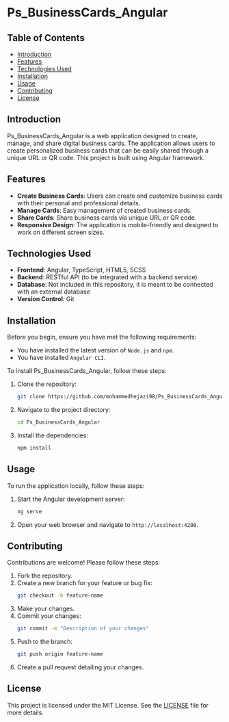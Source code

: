 # Ps_BusinessCards_Angular

## Table of Contents

- [Introduction](#introduction)
- [Features](#features)
- [Technologies Used](#technologies-used)
- [Installation](#installation)
- [Usage](#usage)
- [Contributing](#contributing)
- [License](#license)

## Introduction

Ps_BusinessCards_Angular is a web application designed to create, manage, and share digital business cards. The application allows users to create personalized business cards that can be easily shared through a unique URL or QR code. This project is built using Angular framework.

## Features

- **Create Business Cards**: Users can create and customize business cards with their personal and professional details.
- **Manage Cards**: Easy management of created business cards.
- **Share Cards**: Share business cards via unique URL or QR code.
- **Responsive Design**: The application is mobile-friendly and designed to work on different screen sizes.

## Technologies Used

- **Frontend**: Angular, TypeScript, HTML5, SCSS
- **Backend**: RESTful API (to be integrated with a backend service)
- **Database**: Not included in this repository, it is meant to be connected with an external database
- **Version Control**: Git

## Installation

Before you begin, ensure you have met the following requirements:

- You have installed the latest version of `Node.js` and `npm`.
- You have installed `Angular CLI`.

To install Ps_BusinessCards_Angular, follow these steps:

1. Clone the repository:
   ```bash
   git clone https://github.com/mohammedhejazi98/Ps_BusinessCards_Angular.git
   ```
2. Navigate to the project directory:
   ```bash
   cd Ps_BusinessCards_Angular
   ```
3. Install the dependencies:
   ```bash
   npm install
   ```

## Usage

To run the application locally, follow these steps:

1. Start the Angular development server:
   ```bash
   ng serve
   ```
2. Open your web browser and navigate to `http://localhost:4200`.

## Contributing

Contributions are welcome! Please follow these steps:

1. Fork the repository.
2. Create a new branch for your feature or bug fix:
   ```bash
   git checkout -b feature-name
   ```
3. Make your changes.
4. Commit your changes:
   ```bash
   git commit -m "Description of your changes"
   ```
5. Push to the branch:
   ```bash
   git push origin feature-name
   ```
6. Create a pull request detailing your changes.

## License

This project is licensed under the MIT License. See the [LICENSE](LICENSE) file for more details.
